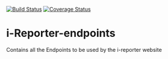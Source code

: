 [![Build Status](https://travis-ci.org/gkarumba/i-Reporter-endpoints.svg?branch=ch-testing-endpoints-162298730)](https://travis-ci.org/gkarumba/i-Reporter-endpoints)  [![Coverage Status](https://coveralls.io/repos/github/gkarumba/i-Reporter-endpoints/badge.svg)](https://coveralls.io/github/gkarumba/i-Reporter-endpoints)

# i-Reporter-endpoints
Contains all the Endpoints to be used by the i-reporter website
